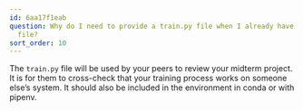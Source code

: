```yaml
---
id: 6aa17f1eab
question: Why do I need to provide a train.py file when I already have the notebook.ipynb
  file?
sort_order: 10
---
```


The `train.py` file will be used by your peers to review your midterm project. It is for them to cross-check that your training process works on someone else’s system. It should also be included in the environment in conda or with pipenv.